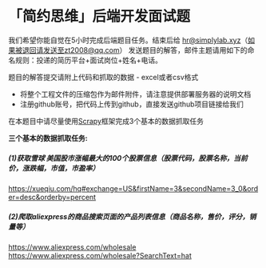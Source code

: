 # 「简约思维」后端开发面试题

我们希望你能自觉在5小时完成后端题目任务。结束后给 hr@simplylab.xyz（如果被退回请发送至zt2008@qq.com） 发送题目的解答，邮件主题请用如下的命名规则：投递的简历平台+面试岗位+姓名+电话。

题目的解答提交请附上代码和抓取的数据 - excel或者csv格式
* 将整个工程文件的压缩包作为邮件附件，请注意提供部署服务器的说明文档
* 注册github账号，把代码上传到github，直接发送github项目链接给我们


在本题目中请尽量使用[Scrapy](https://scrapy.org/)框架完成3个基本的数据抓取任务


**三个基本的数据抓取任务:**

##### (1)获取雪球 美国股市涨幅最大的100个股票信息（股票代码，股票名称，当前价，涨跌幅，市值，市盈率）
https://xueqiu.com/hq#exchange=US&firstName=3&secondName=3_0&order=desc&orderby=percent

##### (2)爬取aliexpress的商品搜索页面的产品列表信息（商品名称，售价，评分，销量等）
https://www.aliexpress.com/wholesale
https://www.aliexpress.com/wholesale?SearchText=hat
